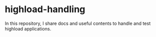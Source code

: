 # highload-handling
In this repository,  I share docs and useful contents to handle and test highload applications.
